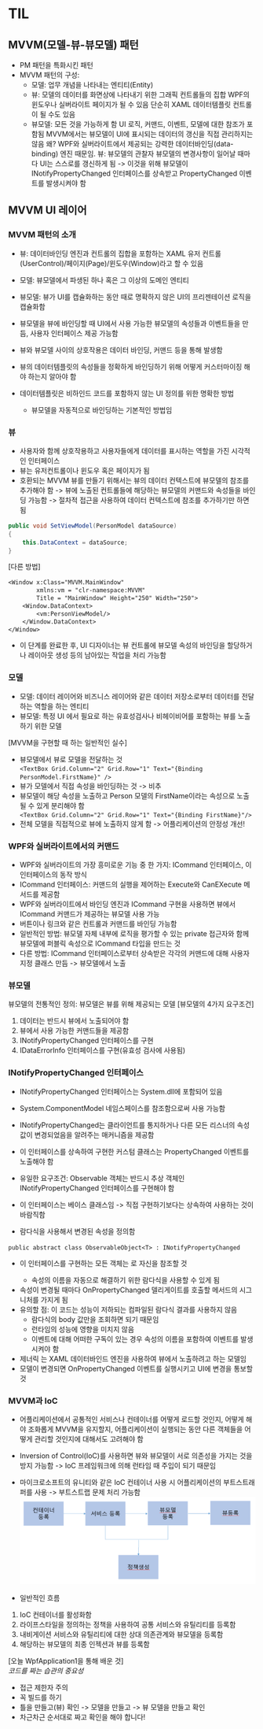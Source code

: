 # TIL
## MVVM(모델-뷰-뷰모델) 패턴
- PM 패턴을 특화시킨 패턴
- MVVM 패턴의 구성:
    - 모델:
    업무 개념을 나타내는 엔티티(Entity)
    - 뷰:
    모델의 데이터를 화면상에 나타내기 위한 그래픽 컨트롤들의 집합
    WPF의 윈도우나 실버라이트 페이지가 될 수 있음
    단순히 XAML 데이터템플릿 컨트롤이 될 수도 있음
    - 뷰모델:
    모든 것을 가능하게 함
    UI 로직, 커맨드, 이벤트, 모델에 대한 참조가 포함됨
    MVVM에서는 뷰모델이 UI에 표시되는 데이터의 갱신을 직접 관리하지는 않음 
    왜?
    WPF와 실버라이트에서 제공되는 강력한 데이터바인딩(data-binding) 엔진 때문임.
    뷰: 뷰모델의 관찰자
    뷰모델의 변경사항이 일어날 때마다 UI는 스스로를 갱신하게 됨
    -> 이것을 위해 뷰모델이 INotifyPropertyChanged 인터페이스를 상속받고 PropertyChanged 이벤트를 발생시켜야 함

## MVVM UI 레이어
### MVVM 패턴의 소개
- 뷰: 데이터바인딩 엔진과 컨트롤의 집합을 포함하는 XAML 유저 컨트롤(UserControl)/페이지(Page)/윈도우(Window)라고 할 수 있음
- 모델: 뷰모델에서 파생된 하나 혹은 그 이상의 도메인 엔티티
- 뷰모델: 뷰가 UI를 캡슐화하는 동안 때로 명확하지 않은 UI의 프리젠테이션 로직을 캡슐화함

- 뷰모델을 뷰에 바인딩할 때 UI에서 사용 가능한 뷰모델의 속성들과 이벤트들을 만듬, 사용자 인터페이스 제공 가능함
- 뷰와 뷰모델 사이의 상호작용은 데이터 바인딩, 커맨드 등을 통해 발생함

- 뷰의 데이터템플릿의 속성들을 정확하게 바인딩하기 위해 어떻게 커스터마이징 해야 하는지 알아야 함
- 데이터템플릿은 비하인드 코드를 포함하지 않는 UI 정의를 위한 명확한 방법
    - 뷰모델을 자동적으로 바인딩하는 기본적인 방법임

### 뷰
- 사용자와 함께 상호작용하고 사용자들에게 데이터를 표시하는 역할을 가진 시각적인 인터페이스
- 뷰는 유저컨트롤이나 윈도우 혹은 페이지가 됨
- 호환되는 MVVM 뷰를 만들기 위해서는 뷰의 데이터 컨텍스트에 뷰모델의 참조를 추가해야 함
-> 뷰에 노출된 컨트롤들에 해당하는 뷰모델의 커맨드와 속성들을 바인딩 가능함
-> 절차적 접근을 사용하여 데이터 컨텍스트에 참조를 추가하기만 하면 됨
```C#
public void SetViewModel(PersonModel dataSource)
{
    this.DataContext = dataSource;
}
```
[다른 방법]
```XAML
<Window x:Class="MVVM.MainWindow"
        xmlns:vm = "clr-namespace:MVVM"
        Title = "MainWindow" Height="250" Width="250">
    <Window.DataContext>
        <vm:PersonViewModel/>
    </Window.DataContext>
</Window>
```
- 이 단계를 완료한 후, UI 디자이너는 뷰 컨트롤에 뷰모델 속성의 바인딩을 할당하거나 레이아웃 생성 등의 남아있는 작업을 처리 가능함

### 모델
- 모델: 데이터 레이어와 비즈니스 레이어와 같은 데이터 저장소로부터 데이터를 전달하는 역할을 하는 엔티티
- 뷰모델: 특정 UI 에서 필요로 하는 유효성검사나 비헤이비어를 포함하는 뷰를 노출하기 위한 모델

[MVVM을 구현할 때 하는 일반적인 실수]
- 뷰모델에서 뷰로 모델을 전달하는 것<br>
`<TextBox Grid.Column="2" Grid.Row="1" Text="{Binding PersonModel.FirstName}" />`
- 뷰가 모델에서 직접 속성을 바인딩하는 것 -> 비추
- 뷰모델이 해당 속성을 노출하고 Person 모델의 FirstName이라는 속성으로 노출될 수 있게 분리해야 함<br>
`<TextBox Grid.Column="2" Grid.Row="1" Text="{Binding FirstName}"/>`
- 전체 모델을 직접적으로 뷰에 노출하지 않게 함 -> 어플리케이션의 안정성 개선!

### WPF와 실버라이트에서의 커맨드
- WPF와 실버라이트의 가장 흥미로운 기능 중 한 가지: ICommand 인터페이스, 이 인터페이스의 동작 방식
- ICommand 인터페이스: 커맨드의 실행을 제어하는 Execute와 CanEXecute 메서드를 제공함
- WPF와 실버라이트에서 바인딩 엔진과 ICommand 구현을 사용하면 뷰에서 ICommand 커맨드가 제공하는 뷰모델 사용 가능
- 버튼이나 링크와 같은 컨트롤과 커맨드를 바인딩 가능함
- 일반적인 방법: 뷰모델 자체 내부에 로직을 평가할 수 있는 private 접근자와 함께 뷰모델에 퍼블릭 속성으로 ICommand 타입을 만드는 것
- 다른 방법: ICommand 인터페이스로부터 상속받은 각각의 커맨드에 대해 사용자 지정 클래스 만듬 -> 뷰모델에서 노출

### 뷰모델
뷰모델의 전통적인 정의: 뷰모델은 뷰를 위해 제공되는 모델
[뷰모델의 4가지 요구조건]
1. 데이터는 반드시 뷰에서 노출되어야 함
2. 뷰에서 사용 가능한 커맨드들을 제공함
3. INotifyPropertyChanged 인터페이스를 구현
4. IDataErrorInfo 인터페이스를 구현(유효성 검사에 사용됨)

### INotifyPropertyChanged 인터페이스
- INotifyPropertyChanged 인터페이스는 System.dll에 포함되어 있음
- System.ComponentModel 네임스페이스를 참조함으로써 사용 가능함

- INotifyPropertyChanged는 클라이언트를 통지하거나 다른 모든 리스너의 속성값이 변경되었음을 알려주는 매커니즘을 제공함
- 이 인터페이스를 상속하여 구현한 커스텀 클래스는 PropertyChanged 이벤트를 노출해야 함
- 유일한 요구조건: Observable 객체는 반드시 추상 객체인 INotifyPropertyChanged 인터페이스를 구현해야 함
- 이 인터페이스는 베이스 클래스임 -> 직접 구현하기보다는 상속하여 사용하는 것이 바람직함
- 람다식을 사용해서 변경된 속성을 정의함

`public abstract class ObservableObject<T> : INotifyPropertyChanged`
- 이 인터페이스를 구현하는 모든 객체는 <T>로 자신을 참조할 것
    - 속성의 이름을 자동으로 해결하기 위한 람다식을 사용할 수 있게 됨
- 속성이 변경될 때마다 OnPropertyChanged 델리게이트를 호출할 메서드의 시그니처를 가지게 됨
- 유의할 점: 이 코드는 성능이 저하되는 컴파일된 람다식 결과를 사용하지 않음
    - 람다식의 body 값만을 조회하면 되기 때문임
    - 런타임의 성능에 영향을 미치지 않음
    - 이벤트에 대해 어떠한 구독이 있는 경우 속성의 이름을 포함하여 이벤트를 발생시켜야 함
- 제너릭<T> 는 XAML 데이터바인드 엔진을 사용하여 뷰에서 노출하려고 하는 모델임
- 모델이 변경되면 OnPropertyChanged 이벤트를 실행시키고 UI에 변경을 통보할 것

### MVVM과 IoC
- 어플리케이션에서 공통적인 서비스나 컨테이너를 어떻게 로드할 것인지, 어떻게 해야 조화롭게 MVVM을 유지할지, 어플리케이션이 실행되는 동안
  다른 객체들을 어떻게 관리할 것인지에 대해서도 고려해야 함
- Inversion of Control(IoC)를 사용하면 뷰와 뷰모델이 서로 의존성을 가지는 것을 방지 가능함
   -> IoC 프레임워크에 의해 런타임 때 주입이 되기 때문임
- 마이크로소프트의 유니티와 같은 IoC 컨테이너 사용 시 어플리케이션의 부트스트래퍼를 사용 -> 부트스트랩 문제 처리 가능함
![](cap1.PNG)

- 일반적인 흐름
1. IoC 컨테이너를 활성화함
2. 라이프스타일을 정의하는 정책을 사용하여 공통 서비스와 유틸리티를 등록함
3. 내비게이션 서비스와 유틸리티에 대한 상대 의존관계와 뷰모델을 등록함
4. 해당하는 뷰모델의 최종 인젝션과 뷰를 등록함

[오늘 WpfApplication1을 통해 배운 것]<br>
*코드를 짜는 습관의 중요성*<br>
- 접근 제한자 주의
- 꼭 빌드를 하기 
- 틀을 만들고(뷰) 확인 -> 모델을 만들고 -> 뷰 모델을 만들고 확인
- 차근차근 순서대로 짜고 확인을 해야 합니다!
